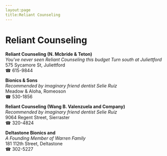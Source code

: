 ```yaml
---
layout:page
title:Reliant Counseling
---
```

# Reliant Counseling

**Reliant Counseling (N. Mcbride & Teton)**  
_You've never seen Reliant Counseling this budget 
Turn south at Juliettford_  
575 Sycamore St, Juliettford  
☎ 615-9844



**Bionics & Sons**  
_Recommended by imaginary friend dentist Selie Ruiz_  
Meadow & Aloha, Romeoson  
☎ 530-1856



**Reliant Counseling (Wang B. Valenzuela and Company)**  
_Recommended by imaginary friend dentist Selie Ruiz_  
9064 Regent Street, Sierraster  
☎ 320-4824



**Deltastone Bionics and**  
_A Founding Member of Warren Family_  
181 112th Street, Deltastone  
☎ 302-5227



